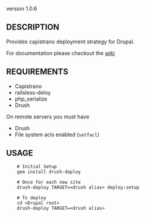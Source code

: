 version 1.0.6

## DESCRIPTION

Provides capistrano deployment strategy for Drupal.

For documentation please checkout the [wiki](https://github.com/xforty/drush-deploy/wiki)

## REQUIREMENTS

* Capistrano 
* railsless-deloy
* php\_serialize
* Drush

On remote servers you must have

* Drush
* File system acls enabled (`setfacl`)

## USAGE

        # Initial Setup
        gem install drush-deploy

        # Once for each new site
        drush-deploy TARGET=<drush alias> deploy:setup
           
        # To deploy
        cd <Drupal root>
        drush-deploy TARGET=<drush alias>
